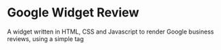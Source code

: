 # Google Widget Review
A widget written in HTML, CSS and Javascript to render Google business reviews, using a simple tag
